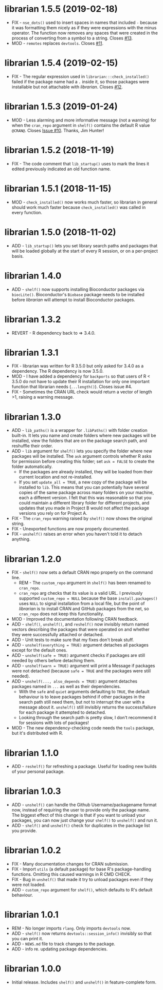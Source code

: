 # librarian 1.5.5 (2019-02-18)

- FIX - `nse_dots()` used to insert spaces in names that included `-` because it was formatting them nicely as if they were expressions with the minus operator. The function now removes any spaces that were created in the process of converting from a symbol to a string. Closes [#13](https://github.com/DesiQuintans/librarian/issues/13).
- MOD - `remotes` replaces `devtools`. Closes [#11](https://github.com/DesiQuintans/librarian/issues/11).


# librarian 1.5.4 (2019-02-15)

- FIX - The regular expression used in `librarian:::check_installed()` failed if the package name had a `.` inside it, so those packages were installable but not attachable with _librarian_. Closes [#12](https://github.com/DesiQuintans/librarian/issues/12).



# librarian 1.5.3 (2019-01-24)

- MOD - Less alarming and more informative message (not a warning) for when the `cran_repo` argument in `shelf()` contains the default R value `@CRAN@`. Closes [Issue #10](https://github.com/DesiQuintans/librarian/issues/10). Thanks, Jim Hunter!


# librarian 1.5.2 (2018-11-19)

- FIX - The code comment that `lib_startup()` uses to mark the lines it edited previously indicated an old function name.

# librarian 1.5.1 (2018-11-15)

- MOD - `check_installed()` now works much faster, so librarian in general should work much faster because `check_installed()` was called in every function.

# librarian 1.5.0 (2018-11-02)

- ADD - `lib_startup()` lets you set library search paths and packages that will be loaded globally at the start of every R session, or on a per-project basis.


# librarian 1.4.0

- ADD - `shelf()` now supports installing Bioconductor packages via `biocLite()`. Bioconductor's `Biobase` package needs to be installed before *librarian* will attempt to install Bioconductor packages.

# librarian 1.3.2

- REVERT - R dependency back to => 3.4.0.

# librarian 1.3.1

- FIX - librarian was written for R 3.5.0 but only asked for 3.4.0 as a dependency. The R dependency is now 3.5.0.
- MOD - I have added a dependency for `backports` so that users of R < 3.5.0 do not have to update their R installation for only one important function that librarian needs (`...length()`). Closes issue #4.
- FIX - Sometimes the CRAN URL check would return a vector of length >1, raising a warning message.

# librarian 1.3.0

- ADD - `lib_paths()` is a wrapper for `.libPaths()` with folder creation built-in. It
  lets you name and create folders where new packages will be installed, view the folders
  that are on the package search path, and reshuffle their order.
- ADD - `lib` argument for `shelf()` lets you specify the folder where new packages will
  be installed. The `ask` argument controls whether R asks for permission before creating
  this folder; set `ask = FALSE` to create the folder automatically.
    - If the packages are already installed, they will be loaded from their current
      location and not re-installed.
    - If you set `update_all = TRUE`, a new copy of the package will be installed to
      `lib`. This means that you can potentially have several copies of the same package
      across many folders on your machine, each a different version. I felt that this was
      reasonable so that you could maintain a different library folder for different
      projects, and updates that you made in Project B would not affect the package
      versions you rely on for Project A.
- FIX - The `cran_repo` warning raised by `shelf()` now shows the original string.
- FIX - Unexported functions are now properly documented.
- FIX - `unshelf()` raises an error when you haven't told it to detach anything.

# librarian 1.2.0

- FIX - `shelf()` now sets a default CRAN repo properly on the command line.
    - REM - The `custom_repo` argument in `shelf()` has been renamed to `cran_repo`.
    - `cran_repo` arg checks that its value is a valid URL. I previously supported
      `custom_repo = NULL` because the base `install.packages()` uses `NULL` to signal
      installation from a local file, but the point of _librarian_ is to install CRAN and
      GitHub packages from the net, so `cran_repo` does not keep this functionality.
- MOD - Improved the documentation following CRAN feedback.
- ADD - `shelf()`, `unshelf()`, and `reshelf()` now invisibly return named vectors
  describing the packages that were operated on and whether they were successfully
  attached or detached.
- ADD - Unit tests to make sure that my fixes don't break stuff.
- ADD - `unshelf(everything = TRUE)` argument detaches all packages except for the default
  ones.
- ADD - `unshelf(safe = TRUE)` argument checks if packages are still needed by others
  before detaching them.
- ADD - `unshelf(warn = TRUE)` argument will print a Message if packages were not detached
  (because `safe = TRUE` and the packages were still needed).
- ADD - `unshelf(..., also_depends = TRUE)` argument detaches packages named in `...` as
  well as their dependencies.
    - With the `safe` and `quiet` arguments defaulting to `TRUE`, the default behaviour is
      to leave packages behind if other packages in the search path still need them, but
      not to interrupt the user with a message about it. `unshelf()` still invisibly
      returns the success/failure for each package it attempted to detached.
    - Looking through the search path is pretty slow, I don't recommend it for sessions
      with lots of packages!
- MOD - The new dependency-checking code needs the `tools` package, but it's distributed
  with R.

# librarian 1.1.0

- ADD - `reshelf()` for refreshing a package. Useful for loading new builds of your
  personal package.

# librarian 1.0.3

- ADD - `unshelf()` can handle the Github Username/packagename format now, instead of
  requiring the user to provide only the package name. The biggest effect of this change
  is that if you want to unload your packages, you can now just change your `shelf()` to
  `unshelf()` and run it.
- ADD - `shelf()` and `unshelf()` check for duplicates in the package list you provide.

# librarian 1.0.2

- FIX - Many documentation changes for CRAN submission.
- FIX - Import `utils` (a default package) for base R's package-handling functions.
  Omitting this caused warnings in R CMD CHECK.
- FIX - Bug in `unshelf()` that made it try to unload packages even if they were not
  loaded.
- ADD - `custom_repo` argument for `shelf()`, which defaults to R's default behaviour.

# librarian 1.0.1

- REM - No longer imports `rlang`. Only imports `devtools` now.
- ADD - `shelf()` now returns `devtools::session_info()` invisibly so that you can print
  it.
- ADD - `NEWS.md` file to track changes to the package.
- ADD - info re. updating package dependencies.

# librarian 1.0.0

- Initial release. Includes `shelf()` and `unshelf()` in feature-complete form.
